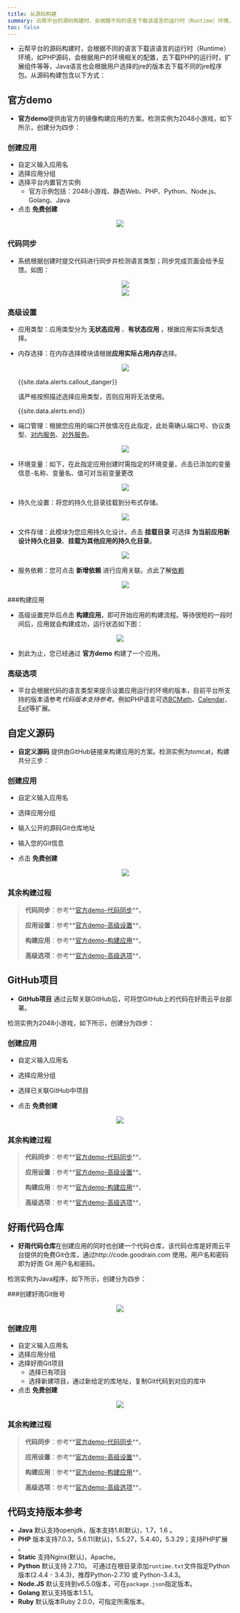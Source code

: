 ```yaml
---
title: 从源码构建
summary: 云帮平台的源码构建时，会根据不同的语言下载该语言的运行时（Runtime）环境，如PHP源码，会根据用户的环境相关的配置，去下载PHP的运行时，扩展组件等等，Java语言也会根据用户选择的jre的版本去下载不同的jre程序包
toc: false
---
```


<div id="toc"></div>

- 云帮平台的源码构建时，会根据不同的语言下载该语言的运行时（Runtime）环境，如PHP源码，会根据用户的环境相关的配置，去下载PHP的运行时，扩展组件等等，Java语言也会根据用户选择的jre的版本去下载不同的jre程序包。从源码构建包含以下方式：

## 官方demo

- **官方demo**提供由官方的镜像构建应用的方案。检测实例为2048小游戏，如下所示，创建分为四步：

### 创建应用
- 自定义输入应用名
- 选择应用分组
- 选择平台内置官方实例
  -    官方示例包括：2048小游戏、静态Web、PHP、Python、Node.js、Golang、Java
- 点击 **免费创建**

<center><img src="https://static.goodrain.com/images/acp/docs/user-docs/addapp/V3.5/addapp-offical-demo1.png" style="border:1px solid #eee;max-width:100%"/></center>

### 代码同步

- 系统根据创建时提交代码进行同步并检测语言类型；同步完成页面会给予反馈。如图：

   <center><img src="https://static.goodrain.com/images/acp/docs/user-docs/addapp/V3.5/addapp-offical-demo2.png" style="border:1px solid #eee;max-width:100%"/></center>

   <center><img src="https://static.goodrain.com/images/acp/docs/user-docs/addapp/V3.5/addapp-offical-demo3.png" style="border:1px solid #eee;max-width:100%" /></center>

### 高级设置

- 应用类型：应用类型分为 **无状态应用** 、**有状态应用** ，根据应用实际类型选择。

- 内存选择：在内存选择模块请根据**应用实际占用内存**选择。

  <center><img src="https://static.goodrain.com/images/acp/docs/user-docs/addapp/V3.5/addapp-config-6.png" style="border:1px solid #eee;max-width:100%" /></center>

  {{site.data.alerts.callout_danger}}

  请严格按照描述选择应用类型，否则应用将无法使用。

  {{site.data.alerts.end}}

- 端口管理：根据您应用的端口开放情况在此指定，此处需确认端口号、协议类型、[对内服务](http://www.rainbond.com/docs/dev/user-app-docs/myapps/myapp-platform-port.html#part-2c6963e937fac9c1)、[对外服务](http://www.rainbond.com/docs/dev/user-app-docs/myapps/myapp-platform-port.html#part-2c696518044fc4f0)。

  <center><img src="https://static.goodrain.com/images/acp/docs/user-docs/addapp/V3.5/addapp-config-1.jpeg" style="border:1px solid #eee;max-width:100%" /></center>

- 环境变量：如下，在此指定应用创建时需指定的环境变量，点击已添加的变量信息-名称、变量名、值可对当前变量更改

  <center><img src="https://static.goodrain.com/images/acp/docs/user-docs/addapp/V3.5/addapp-config-2.jpeg" style="border:1px solid #eee;max-width:100%" /></center>

- 持久化设置：将您的持久化目录挂载到分布式存储。

  <center><img src="https://static.goodrain.com/images/acp/docs/user-docs/addapp/V3.5/addapp-config-3.jpeg" style="border:1px solid #eee;max-width:100%" /></center>

- 文件存储：此模块为您应用持久化设计。点击 **挂载目录** 可选择 **为当前应用新设计持久化目录**、**挂载为其他应用的持久化目录**。

  <center><img src="https://static.goodrain.com/images/acp/docs/user-docs/addapp/V3.5/addapp-config-4.jpeg" style="border:1px solid #eee;max-width:100%" /></center>

- 服务依赖：您可点击 **新增依赖** 进行应用关联。点此了解[依赖](http://www.rainbond.com/docs/dev/user-app-docs/myapps/myapp-platform-reliance.html)

  <center><img src="https://static.goodrain.com/images/acp/docs/user-docs/addapp/V3.5/addapp-config-5.jpeg" style="border:1px solid #eee;max-width:100%" /></center>

###构建应用

- 高级设置完毕后点击 **构建应用**，即可开始应用的构建流程。等待很短的一段时间后，应用就会构建成功，运行状态如下图：

<center><img src="https://static.goodrain.com/images/acp/docs/user-docs/addapp/V3.5/done1.png" style="border:1px solid #eee;max-width:60%"/></center>

- 到此为止，您已经通过 **官方demo** 构建了一个应用。
  
### 高级选项

- 平台会根据代码的语言类型来提示设置应用运行的环境的版本，目前平台所支持的版本请参考*代码版本支持参考*。例如PHP语言可选[BCMath](http://docs.php.net/bcmath)、[Calendar](https://user.goodrain.com/apps/jfteam/gr7c1e25/app-language/http/docs.php.net/calendar)、[Exif](http://docs.php.net/exif)等扩展。

## 自定义源码

- **自定义源码** 提供由GitHub链接来构建应用的方案。检测实例为tomcat，构建共分三步：

### 创建应用

- 自定义输入应用名

- 选择应用分组

- 输入公开的源码Git仓库地址

- 输入您的Git信息

- 点击 **免费创建**

   <center><img src="https://static.goodrain.com/images/acp/docs/user-docs/addapp/V3.5/addapp-selfdefine1.jpg" style="border:1px solid #eee;max-width:100%" /></center>


### 其余构建过程


> **代码同步**：参考**[官方demo-代码同步](#part-2bf3829b9f082e28)**。
>
> **应用设置**：参考**[官方demo-高级设置](#part-2f1c72d28697de5f)**。
>
> **构建应用**：参考**[官方demo-构建应用](#part-2cb7b84090d34f7d)**。
>
> **高级选项**：参考**[官方demo-高级选项](#part-2f1c72d2858f94ae)**。

## GitHub项目

- **GitHub项目** 通过云帮关联GitHub后，可将您GitHub上的代码在好雨云平台部署。

检测实例为2048小游戏，如下所示，创建分为四步：

### 创建应用

- 自定义输入应用名

- 选择应用分组
- 选择已关联GitHub中项目
- 点击 **免费创建**

<center><img src="https://static.goodrain.com/images/acp/docs/user-docs/addapp/V3.5/addapp-github2.jpg" style="border:1px solid #eee;max-width:100%" /></center>

### 其余构建过程

> **代码同步**：参考**[官方demo-代码同步](#part-2bf3829b9f082e28)**。
>
> **应用设置**：参考**[官方demo-高级设置](#part-2f1c72d28697de5f)**。
>
> **构建应用**：参考**[官方demo-构建应用](#part-2cb7b84090d34f7d)**。
>
> **高级选项**：参考**[官方demo-高级选项](#part-2f1c72d2858f94ae)**。

## 好雨代码仓库

- **好雨代码仓库**在创建应用的同时也创建一个代码仓库，该代码仓库是好雨云平台提供的免费Git仓库，通过http://code.goodrain.com 使用。用户名和密码即为好雨 Git 用户名和密码。

检测实例为Java程序，如下所示，创建分为四步：

###创建好雨Git账号

<center><img src="https://static.goodrain.com/images/acp/docs/user-docs/addapp/V3.5/addapp-goodrain0.jpeg" style="border:1px solid #eee;max-width:100%" /></center>

### 创建应用

- 自定义输入应用名
- 选择应用分组
- 选择好雨Git项目
  - 选择已有项目
  - 选择新建项目，通过新给定的库地址，复制Git代码到对应的库中
- 点击 **免费创建**

<center><img src="https://static.goodrain.com/images/acp/docs/user-docs/addapp/V3.5/addapp-goodrain1.jpeg" style="border:1px solid #eee;max-width:100%" /></center>

### 其余构建过程

> **代码同步**：参考**[官方demo-代码同步](#part-2bf3829b9f082e28)**。
>
> **应用设置**：参考**[官方demo-高级设置](#part-2f1c72d28697de5f)**。
>
> **构建应用**：参考**[官方demo-构建应用](#part-2cb7b84090d34f7d)**。
>
> **高级选项**：参考**[官方demo-高级选项](#part-2f1c72d2858f94ae)**。

## 代码支持版本参考

- **Java**
  默认支持openjdk，版本支持1.8(默认)，1.7，1.6 。
- **PHP**
  版本支持7.0.3，5.6.11(默认)，5.5.27，5.4.40，5.3.29；支持PHP扩展 。
- **Static**
  支持Nginx(默认)，Apache。
- **Python**
  默认支持 2.7.10。
  可通过在根目录添加`runtime.txt`文件指定Python版本(2.4.4 - 3.4.3)，推荐Python-2.7.10 或 Python-3.4.3。
- **Node.JS**
  默认支持到v6.5.0版本，可在`package.json`指定版本。
- **Golang**
  默认支持版本1.5.1。
- **Ruby**
  默认版本Ruby 2.0.0，可指定所需版本。
